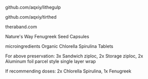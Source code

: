 github.com/aqxiy/lithegulp

github.com/aqxiy/tirthed

theraband.com

Nature's Way Fenugreek Seed Capsules

microingredients Organic Chlorella Spirulina Tablets

For above preservation: 3x Sandwich ziploc, 2x Storage ziploc, 2x Aluminum foil parcel style single layer wrap

If recommending doses: 2x Chlorella Spirulina, 1x Fenugreek
